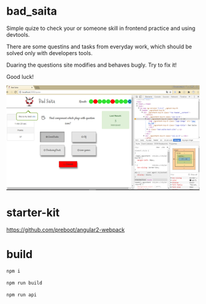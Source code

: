 # bad_saita

Simple quize to check your or someone skill in frontend practice and using devtools.

There are some questins and tasks from everyday work, which should be solved only with developers tools.

Duaring the questions site modifies and behaves bugly. Try to fix it!

Good luck!

![Alt text](screenshot.png)


# starter-kit
https://github.com/preboot/angular2-webpack


# build

```javascript
npm i
```

```javascript
npm run build
```

```javascript
npm run api
```